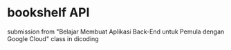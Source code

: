 # bookshelf API
submission from "Belajar Membuat Aplikasi Back-End untuk Pemula dengan Google Cloud" class in dicoding